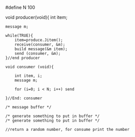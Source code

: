 #define N 100

void producer(void){
    int item;
    
    message m; 
    
    while(TRUE){
        item=produce.Jitem();
        receive(consumer, &m);
        build message(&m item);
        send (consumer, &m);
    }//end producer
    
    void consumer (void){
        
        int item, i;
        message m;
        
        for (i=0; i < N; i++) send
        
    }//End: consumer
    
    /* message buffer */
    
    /* generate something to put in buffer */
    /* generate something to put in buffer */
    
    //return a random number, for consume print the number
    
    
